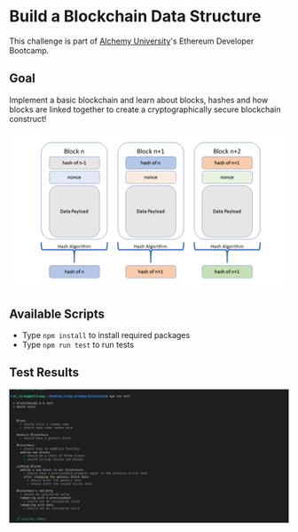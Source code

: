 # Build a Blockchain Data Structure

This challenge is part of [Alchemy University](https://university.alchemy.com)'s Ethereum Developer Bootcamp.

## Goal

Implement a basic blockchain and learn about blocks, hashes and how blocks are linked together to create a cryptographically secure blockchain construct!

![Structure](./images/structure.png)

## Available Scripts

- Type `npm install` to install required packages
- Type `npm run test` to run tests

## Test Results

![test output](./images/test-results.png)
